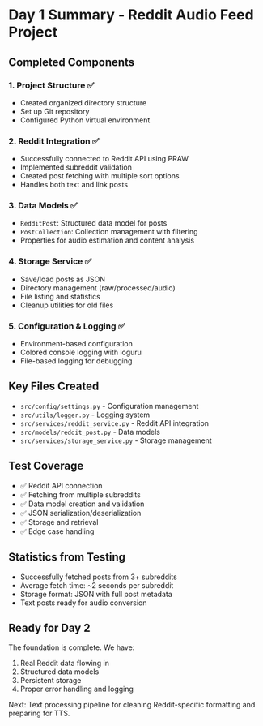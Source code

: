 # Day 1 Summary - Reddit Audio Feed Project

## Completed Components

### 1. Project Structure ✅
- Created organized directory structure
- Set up Git repository
- Configured Python virtual environment

### 2. Reddit Integration ✅
- Successfully connected to Reddit API using PRAW
- Implemented subreddit validation
- Created post fetching with multiple sort options
- Handles both text and link posts

### 3. Data Models ✅
- `RedditPost`: Structured data model for posts
- `PostCollection`: Collection management with filtering
- Properties for audio estimation and content analysis

### 4. Storage Service ✅
- Save/load posts as JSON
- Directory management (raw/processed/audio)
- File listing and statistics
- Cleanup utilities for old files

### 5. Configuration & Logging ✅
- Environment-based configuration
- Colored console logging with loguru
- File-based logging for debugging

## Key Files Created

- `src/config/settings.py` - Configuration management
- `src/utils/logger.py` - Logging system
- `src/services/reddit_service.py` - Reddit API integration
- `src/models/reddit_post.py` - Data models
- `src/services/storage_service.py` - Storage management

## Test Coverage

- ✅ Reddit API connection
- ✅ Fetching from multiple subreddits
- ✅ Data model creation and validation
- ✅ JSON serialization/deserialization
- ✅ Storage and retrieval
- ✅ Edge case handling

## Statistics from Testing

- Successfully fetched posts from 3+ subreddits
- Average fetch time: ~2 seconds per subreddit
- Storage format: JSON with full post metadata
- Text posts ready for audio conversion

## Ready for Day 2

The foundation is complete. We have:
1. Real Reddit data flowing in
2. Structured data models
3. Persistent storage
4. Proper error handling and logging

Next: Text processing pipeline for cleaning Reddit-specific formatting and preparing for TTS.